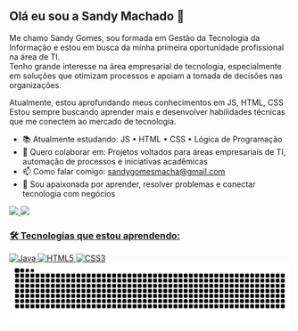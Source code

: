 ## Olá eu sou a Sandy Machado 👋

Me chamo Sandy Gomes, sou formada em Gestão da Tecnologia da Informação e estou em busca da minha primeira oportunidade profissional na área de TI.  
Tenho grande interesse na área empresarial de tecnologia, especialmente em soluções que otimizam processos e apoiam a tomada de decisões nas organizações.

Atualmente, estou aprofundando meus conhecimentos em JS, HTML, CSS Estou sempre buscando aprender mais e desenvolver habilidades técnicas que me conectem ao mercado de tecnologia.


- 📚 Atualmente estudando: JS • HTML • CSS • Lógica de Programação
- 🤝 Quero colaborar em: Projetos voltados para áreas empresariais de TI, automação de processos e iniciativas acadêmicas
- 📫 Como falar comigo: sandygomesmacha@gmail.com
- 🎯 Sou apaixonada por aprender, resolver problemas e conectar tecnologia com negócios

<div>
<a href="https://beacons.ai/Sandymachad">
<img heigth="180em" src="https://github-readme-stats.vercel.app/api?username=Sandymachad&show_icons=true&theme=dracula&include_all_commits=true&count_private=true"/> 
<img heigth="180em" src="https://github-readme-stats.vercel.app/api/top-langs/?username=Sandymachad&layout=compact&langs_count=168theme=dark"/> 
</div>
  
### 🛠️ Tecnologias que estou aprendendo:

<p align="left">
  <img src="https://img.shields.io/badge/Java-%23ED8B00.svg?style=for-the-badge&logo=java&logoColor=white" alt="Java"/>
  <img src="https://img.shields.io/badge/HTML5-%23E34F26.svg?style=for-the-badge&logo=html5&logoColor=white" alt="HTML5"/>
  <img src="https://cdn.jsdelivr.net/gh/devicons/devicon/icons/css3/css3-original.svg" alt="CSS3" width="40" height="40" />

  
<picture align="center">
  <source media="(prefers-color-scheme: dark)" srcset="https://raw.githubusercontent.com/sandymachad/sandymachad/output/github-contribution-grid-snake-dark.svg">
  <source media="(prefers-color-scheme: light)" srcset="https://raw.githubusercontent.com/sandymachad/sandymachad/output/github-contribution-grid-snake-dark.svg">
  <img align="center" alt="github contribution grid snake animation" src="https://raw.githubusercontent.com/sandymachad/sandymachad/output/github-contribution-grid-snake.svg">
</picture>
  
